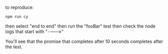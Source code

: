 to reproduce:

    npm run cy

then select "end to end"
then run the "fooBar" test
then check the node logs that start with "---->"

You'll see that the promise that completes after 10 seconds completes after the test.